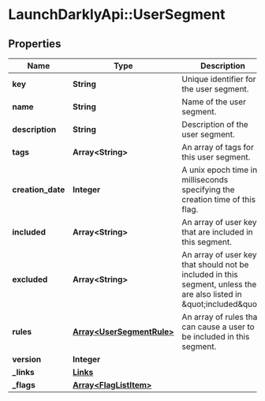 # LaunchDarklyApi::UserSegment

## Properties
Name | Type | Description | Notes
------------ | ------------- | ------------- | -------------
**key** | **String** | Unique identifier for the user segment. | 
**name** | **String** | Name of the user segment. | 
**description** | **String** | Description of the user segment. | [optional] 
**tags** | **Array&lt;String&gt;** | An array of tags for this user segment. | [optional] 
**creation_date** | **Integer** | A unix epoch time in milliseconds specifying the creation time of this flag. | 
**included** | **Array&lt;String&gt;** | An array of user keys that are included in this segment. | [optional] 
**excluded** | **Array&lt;String&gt;** | An array of user keys that should not be included in this segment, unless they are also listed in \&quot;included\&quot;. | [optional] 
**rules** | [**Array&lt;UserSegmentRule&gt;**](UserSegmentRule.md) | An array of rules that can cause a user to be included in this segment. | [optional] 
**version** | **Integer** |  | [optional] 
**_links** | [**Links**](Links.md) |  | [optional] 
**_flags** | [**Array&lt;FlagListItem&gt;**](FlagListItem.md) |  | [optional] 


